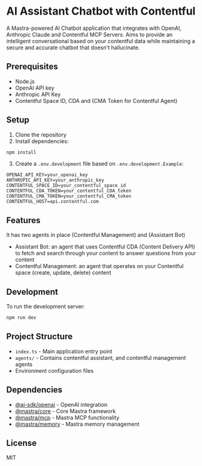 # AI Assistant Chatbot with Contentful

A Mastra-powered AI Chatbot application that integrates with OpenAI, Anthropic Claude and Contentful MCP Servers.
Aims to provide an intelligent conversational based on your contentful data while maintaining a secure and accurate chatbot that doesn't hallucinate.

## Prerequisites

- Node.js
- OpenAI API key
- Anthropic API Key
- Contentful Space ID, CDA and (CMA Token for Contentful Agent)

## Setup

1. Clone the repository
2. Install dependencies:

```bash
npm install
```

3. Create a `.env.development` file based on `.env.development.Example`:

```
OPENAI_API_KEY=your_openai_key
ANTHROPIC_API_KEY=your_anthropic_key
CONTENTFUL_SPACE_ID=your_contentful_space_id
CONTENTFUL_CDA_TOKEN=your_contentful_CDA_token
CONTENTFUL_CMA_TOKEN=your_contentful_CMA_token
CONTENTFUL_HOST=api.contentful.com
```

## Features

It has two agents in place (Contentful Management) and (Assistant Bot)

- Assistant Bot: an agent that uses Contentful CDA (Content Delivery API) to fetch and search through your content to answer questions from your content
- Contentful Management: an agent that operates on your Contentful space (create, update, delete) content

## Development

To run the development server:

```bash
npm run dev
```

## Project Structure

- `index.ts` - Main application entry point
- `agents/` - Contains contentful assistant, and contentful management agents
- Environment configuration files

## Dependencies

- [@ai-sdk/openai](https://www.npmjs.com/package/@ai-sdk/openai) - OpenAI integration
- [@mastra/core](https://www.npmjs.com/package/@mastra/core) - Core Mastra framework
- [@mastra/mcp](https://www.npmjs.com/package/@mastra/mcp) - Mastra MCP functionality
- [@mastra/memory](https://www.npmjs.com/package/@mastra/memory) - Mastra memory management

## License

MIT
